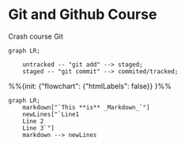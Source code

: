 # Git and Github Course

Crash course Git

```mermaid
graph LR;

	untracked -- "git add" --> staged;
	staged -- "git commit" --> commited/tracked;

```

%%{init: {"flowchart": {"htmlLabels": false}} }%%
```mermaid
graph LR;
    markdown["`This **is** _Markdown_`"]
    newLines["`Line1
    Line 2
    Line 3`"]
    markdown --> newLines


```

